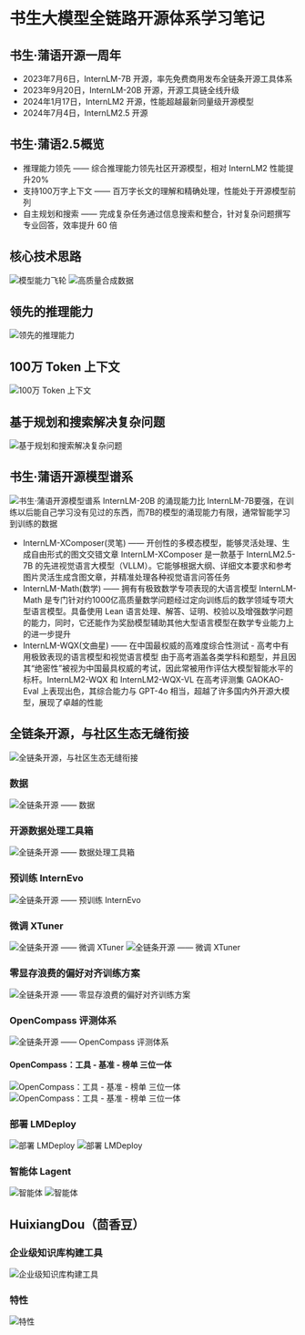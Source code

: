 # 书生大模型全链路开源体系学习笔记
## 书生·蒲语开源一周年
- 2023年7月6日，InternLM-7B 开源，率先免费商用发布全链条开源工具体系
- 2023年9月20日，InternLM-20B 开源，开源工具链全线升级
- 2024年1月17日，InternLM2 开源，性能超越最新同量级开源模型
- 2024年7月4日，InternLM2.5 开源

## 书生·蒲语2.5概览
- 推理能力领先 —— 综合推理能力领先社区开源模型，相对 InternLM2 性能提升20%
- 支持100万字上下文 —— 百万字长文的理解和精确处理，性能处于开源模型前列
- 自主规划和搜索 —— 完成复杂任务通过信息搜索和整合，针对复杂问题撰写专业回答，效率提升 60 倍

## 核心技术思路
![模型能力飞轮](./img/1-1.png "模型能力飞轮")
![高质量合成数据](./img/1-2.png "高质量合成数据")

## 领先的推理能力
![领先的推理能力](./img/1-3.png "领先的推理能力")

## 100万 Token 上下文
![100万 Token 上下文](./img/1-4.png "100万 Token 上下文")

## 基于规划和搜索解决复杂问题
![基于规划和搜索解决复杂问题](./img/1-5.png "基于规划和搜索解决复杂问题")

## 书生·蒲语开源模型谱系
![书生·蒲语开源模型谱系](./img/1-6.png "书生·蒲语开源模型谱系")
InternLM-20B 的涌现能力比 InternLM-7B要强，在训练以后能自己学习没有见过的东西，而7B的模型的涌现能力有限，通常智能学习到训练的数据

- InternLM-XComposer(灵笔) —— 开创性的多模态模型，能够灵活处理、生成自由形式的图文交错文章
InternLM-XComposer 是一款基于 InternLM2.5-7B 的先进视觉语言大模型（VLLM）。它能够根据大纲、详细文本要求和参考图片灵活生成含图文章，并精准处理各种视觉语言问答任务
- InternLM-Math(数学) —— 拥有有极致数学专项表现的大语言模型
InternLM-Math 是专门针对约1000亿高质量数学问题经过定向训练后的数学领域专项大型语言模型。具备使用 Lean 语言处理、解答、证明、校验以及增强数学问题的能力，同时，它还能作为奖励模型辅助其他大型语言模型在数学专业能力上的进一步提升
- InternLM-WQX(文曲星) —— 在中国最权威的高难度综合性测试 - 高考中有用极致表现的语言模型和视觉语言模型
由于高考涵盖各类学科和题型，并且因其“绝密性”被视为中国最具权威的考试，因此常被用作评估大模型智能水平的标杆。InternLM2-WQX 和 InternLM2-WQX-VL 在高考评测集 GAOKAO-Eval 上表现出色，其综合能力与 GPT-4o 相当，超越了许多国内外开源大模型，展现了卓越的性能

## 全链条开源，与社区生态无缝衔接
![全链条开源，与社区生态无缝衔接](./img/1-7.png "全链条开源，与社区生态无缝衔接")

### 数据
![全链条开源 —— 数据](./img/1-8.png "全全链条开源 —— 数据")
### 开源数据处理工具箱
![全链条开源 —— 数据处理工具箱](./img/1-9.png "全全链条开源 —— 数据处理工具箱")
### 预训练 InternEvo
![全链条开源 —— 预训练 InternEvo](./img/1-10.png "全全链条开源 —— 预训练 InternEvo")
### 微调 XTuner
![全链条开源 —— 微调 XTuner](./img/1-11.png "全全链条开源 —— 微调 XTuner")
![全链条开源 —— 微调 XTuner](./img/1-12.png "全全链条开源 —— 微调 XTuner")
### 零显存浪费的偏好对齐训练方案
![全链条开源 —— 零显存浪费的偏好对齐训练方案](./img/1-13.png "全全链条开源 —— 零显存浪费的偏好对齐训练方案")
### OpenCompass 评测体系
![全链条开源 —— OpenCompass 评测体系](./img/1-14.png "全全链条开源 —— OpenCompass 评测体系")
#### OpenCompass：工具 - 基准 - 榜单 三位一体
![OpenCompass：工具 - 基准 - 榜单 三位一体](./img/1-15.png "OpenCompass：工具 - 基准 - 榜单 三位一体")
![OpenCompass：工具 - 基准 - 榜单 三位一体](./img/1-16.png "OpenCompass：工具 - 基准 - 榜单 三位一体")
### 部署 LMDeploy
![部署 LMDeploy](./img/1-17.png "部署 LMDeploy")
![部署 LMDeploy](./img/1-18.png "部署 LMDeploy")
### 智能体 Lagent
![智能体](./img/1-19.png "智能体")
![智能体](./img/1-20.png "智能体")

## HuixiangDou（茴香豆）
### 企业级知识库构建工具
![企业级知识库构建工具](./img/1-21.png "企业级知识库构建工具")
### 特性
![特性](./img/1-22.png "特性")


